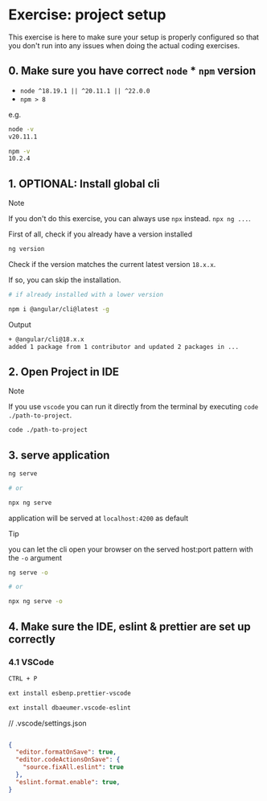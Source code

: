 # Exercise: project setup

This exercise is here to make sure your setup is properly configured so that you don't run into any issues
when doing the actual coding exercises.

## 0. Make sure you have correct `node` * `npm` version

* `node ^18.19.1 || ^20.11.1 || ^22.0.0`
* `npm > 8`

e.g. 
```bash
node -v
v20.11.1

npm -v 
10.2.4

```

## 1. OPTIONAL: Install global cli

> [!NOTE]
> If you don't do this exercise, you can always use `npx` instead.
> `npx ng ...`.

First of all, check if you already have a version installed

```bash
ng version
```

Check if the version matches the current latest version `18.x.x`.

If so, you can skip the installation.

```bash
# if already installed with a lower version

npm i @angular/cli@latest -g
```

Output
```bash
+ @angular/cli@18.x.x
added 1 package from 1 contributor and updated 2 packages in ...
```

## 2. Open Project in IDE

> [!NOTE]
> If you use `vscode` you can run it directly from the terminal by executing `code ./path-to-project`.

```bash
code ./path-to-project
```

## 3. serve application

```bash
ng serve

# or

npx ng serve
```

application will be served at `localhost:4200` as default

> [!TIP]
> you can let the cli open your browser on the served host:port pattern with the `-o` argument

```bash
ng serve -o

# or

npx ng serve -o
```

## 4. Make sure the IDE, eslint & prettier are set up correctly

### 4.1 VSCode

```bash
CTRL + P

ext install esbenp.prettier-vscode

ext install dbaeumer.vscode-eslint

```
// .vscode/settings.json

```json

{
  "editor.formatOnSave": true,
  "editor.codeActionsOnSave": {
    "source.fixAll.eslint": true
  },
  "eslint.format.enable": true,
}
```


